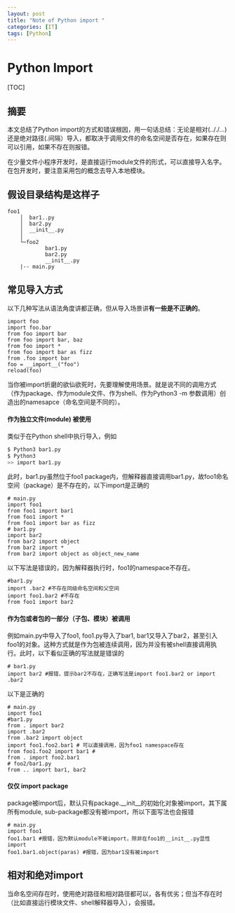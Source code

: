 ```yaml
---
layout: post
title: "Note of Python import "
categories: [IT]
tags: [Python]
---
```

# Python Import

[TOC]

## 摘要
本文总结了Python import的方式和错误根因，用一句话总结：无论是相对(.././...)还是绝对路径(.间隔）导入，都取决于调用文件的命名空间是否存在，如果存在则可以引用，如果不存在则报错。

在少量文件小程序开发时，是直接运行module文件的形式，可以直接导入名字。在包开发时，要注意采用包的概念去导入本地模块。

## 假设目录结构是这样子
```
foo1
    │  bar1..py
    │  bar2.py
    │  __init__.py
    │
    └─foo2
            bar1.py
            bar2.py
            __init__.py
	|-- main.py
```

## 常见导入方式
以下几种写法从语法角度讲都正确，但从导入场景讲**有一些是不正确的**。

```
import foo
import foo.bar
from foo import bar
from foo import bar, baz
from foo import *
from foo import bar as fizz
from .foo import bar
foo = __import__("foo")
reload(foo)
```

当你被import折磨的欲仙欲死时，先要理解使用场景。就是说不同的调用方式（作为package、作为module文件、作为shell、作为Python3 -m 参数调用）创造出的namesapce（命名空间是不同的）。

#### 作为独立文件(module) 被使用
类似于在Python shell中执行导入，例如
```bash
$ Python3 bar1.py
$ Python3
>> import bar1.py
```

此时，bar1.py虽然位于foo1 package内，但解释器直接调用bar1.py，故foo1命名空间（package）是不存在的，以下import是正确的
```
# main.py
import foo1
from foo1 import bar1
from foo1 import *
from foo1 import bar as fizz
# bar1.py
import bar2
from bar2 import object
from bar2 import *
from bar2 import object as object_new_name
```
以下写法是错误的，因为解释器执行时，foo1的namespace不存在。
```
#bar1.py
import .bar2 #不存在同级命名空间和父空间
import foo1.bar2 #不存在
from foo1 import bar2
```
#### 作为包或者包的一部分（子包、模块）被调用
例如main.py中导入了foo1, foo1.py导入了bar1, bar1又导入了bar2，甚至引入foo1的对象。这种方式就是作为包被连续调用，因为并没有被shell直接调用执行。此时，以下看似正确的写法就是错误的
```
# bar1.py
import bar2 #报错，提示bar2不存在，正确写法是import foo1.bar2 or import .bar2
```
以下是正确的
```
# main.py
import foo1
#bar1.py
from . import bar2
import .bar2
from .bar2 import object
import foo1.foo2.bar1 # 可以直接调用，因为foo1 namespace存在
from foo1.foo2 import bar1 #
from . import foo2.bar1
# foo2/bar1.py
from .. import bar1, bar2
```
#### 仅仅 import package
package被import后，默认只有package.__init__的初始化对象被import，其下属所有module, sub-package都没有被import，所以下面写法也会报错
```
# main.py
import foo1
foo1.bar1 #报错，因为默认module不被import，除非在foo1的__init__.py显性import
foo1.bar1.object(paras) #报错，因为bar1没有被import

```

## 相对和绝对import
当命名空间存在时，使用绝对路径和相对路径都可以，各有优劣；但当不存在时（比如直接运行模块文件、shell解释器导入），会报错。

